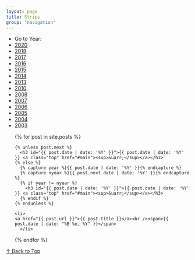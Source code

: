 ```yaml
---
layout: page
title: Strips
group: "navigation"
---
```



<nav class="navArchive">
	<ul>
		<li>Go to Year:</li>
		<li><a href="#2020">2020</a></li>
		<li><a href="#2018">2018</a></li>
		<li><a href="#2017">2017</a></li>
		<li><a href="#2016">2016</a></li>
		<li><a href="#2015">2015</a></li>
		<li><a href="#2014">2014</a></li>
		<li><a href="#2013">2013</a></li>
		<li><a href="#2010">2010</a></li>
		<li><a href="#2008">2008</a></li>
		<li><a href="#2007">2007</a></li>
		<li><a href="#2006">2006</a></li>
		<li><a href="#2005">2005</a></li>
		<li><a href="#2004">2004</a></li>
		<li><a href="#2003">2003</a></li>
	</ul>
</nav>

<ul class="archiveList">
  {% for post in site.posts %}

    {% unless post.next %}
      <h3 id="{{ post.date | date: '%Y' }}">{{ post.date | date: '%Y' }} <a class="top" href="#main"><sup>&uarr;</sup></a></h3>
    {% else %}
      {% capture year %}{{ post.date | date: '%Y' }}{% endcapture %}
      {% capture nyear %}{{ post.next.date | date: '%Y' }}{% endcapture %}
      {% if year != nyear %}
        <h3 id="{{ post.date | date: '%Y' }}">{{ post.date | date: '%Y' }} <a class="top" href="#main"><sup>&uarr;</sup></a></h3>
      {% endif %}
    {% endunless %}

    <li>
	<a href="{{ post.url }}">{{ post.title }}</a><br /><span>{{ post.date | date: "%B %e, %Y" }}</span>
      </li>
  {% endfor %}
</ul>

<a href="#main">&uarr; Back to Top</a>